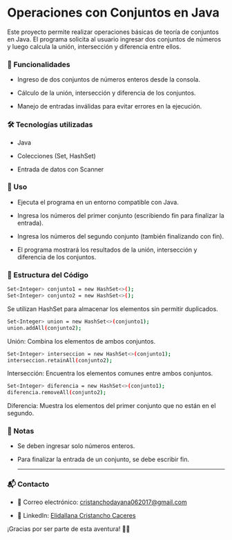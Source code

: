 # Operaciones con Conjuntos en Java

Este proyecto permite realizar operaciones básicas de teoría de conjuntos en Java. El programa solicita al usuario ingresar dos conjuntos de números y luego calcula la unión, intersección y diferencia entre ellos.

### 🚀 Funcionalidades

- Ingreso de dos conjuntos de números enteros desde la consola.

- Cálculo de la unión, intersección y diferencia de los conjuntos.

- Manejo de entradas inválidas para evitar errores en la ejecución.

### 🛠 Tecnologías utilizadas

- Java

- Colecciones (Set, HashSet)

- Entrada de datos con Scanner

### 📌 Uso

- Ejecuta el programa en un entorno compatible con Java.

- Ingresa los números del primer conjunto (escribiendo fin para finalizar la entrada).

- Ingresa los números del segundo conjunto (también finalizando con fin).

- El programa mostrará los resultados de la unión, intersección y diferencia de los conjuntos.

### 📂 Estructura del Código
````bash
Set<Integer> conjunto1 = new HashSet<>();
Set<Integer> conjunto2 = new HashSet<>();
````
Se utilizan HashSet para almacenar los elementos sin permitir duplicados.
````bash
Set<Integer> union = new HashSet<>(conjunto1);
union.addAll(conjunto2);
````
Unión: Combina los elementos de ambos conjuntos.
````bash
Set<Integer> interseccion = new HashSet<>(conjunto1);
interseccion.retainAll(conjunto2);
````

Intersección: Encuentra los elementos comunes entre ambos conjuntos.
````bash
Set<Integer> diferencia = new HashSet<>(conjunto1);
diferencia.removeAll(conjunto2);
````
Diferencia: Muestra los elementos del primer conjunto que no están en el segundo.

### 📝 Notas

- Se deben ingresar solo números enteros.

- Para finalizar la entrada de un conjunto, se debe escribir fin.

  ____
### 📬 Contacto
- 📧 Correo electrónico: cristanchodayana062017@gmail.com

- 💼 LinkedIn: [Elidallana Cristancho Caceres](https://www.linkedin.com/in/elidallanacristancho/)

¡Gracias por ser parte de esta aventura! 🚀✨
